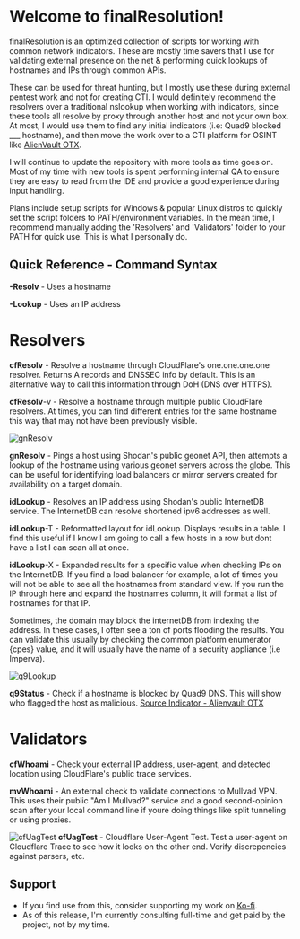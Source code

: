 # Welcome to finalResolution! 

finalResolution is an optimized collection of scripts for working with common network indicators. These are mostly time savers that I use for validating external presence on the net & performing quick lookups of hostnames and IPs through common APIs. 

These can be used for threat hunting, but I mostly use these during external pentest work and not for creating CTI. 
I would definitely recommend the resolvers over a traditional nslookup when working with indicators, since these tools all resolve by proxy through another host and not your own box. 
At most, I would use them to find any initial indicators (i.e: Quad9 blocked ___ hostname), and then move the work over to a CTI platform for OSINT like [AlienVault OTX](https://otx.alienvault.com/). 

I will continue to update the repository with more tools as time goes on. Most of my time with new tools is spent performing internal QA to ensure they are easy to read from the IDE and provide a good experience during input handling. 

Plans include setup scripts for Windows & popular Linux distros to quickly set the script folders to PATH/environment variables. In the mean time, I recommend manually adding the 'Resolvers' and 'Validators' folder to your PATH for quick use. This is what I personally do. 

## Quick Reference - Command Syntax

**-Resolv** -  Uses a hostname 

**-Lookup** -  Uses an IP address

# Resolvers

**cfResolv** - Resolve a hostname through CloudFlare's one.one.one.one resolver. Returns A records and DNSSEC info by default. This is an alternative way to call this information through DoH (DNS over HTTPS).

**cfResolv**-v - Resolve a hostname through multiple public CloudFlare resolvers. At times, you can find different entries for the same hostname this way that may not have been previously visible.

![gnResolv](https://github.com/user-attachments/assets/4f05c0dc-f874-4f35-9d6c-74c73f336c5d)

**gnResolv** - Pings a host using Shodan's public geonet API, then attempts a lookup of the hostname using various geonet servers across the globe. This can be useful for identifying load balancers or mirror servers created for availability on a target domain.

**idLookup** - Resolves an IP address using Shodan's public InternetDB service. The InternetDB can resolve shortened ipv6 addresses as well.

**idLookup**-T - Reformatted layout for idLookup. Displays results in a table. I find this useful if I know I am going to call a few hosts in a row but dont have a list I can scan all at once.

**idLookup**-X - Expanded results for a specific value when checking IPs on the InternetDB. If you find a load balancer for example, a lot of times you will not be able to see all the hostnames from standard view. If you run the IP through here and expand the hostnames column, it will format a list of hostnames for that IP. 

Sometimes, the domain may block the internetDB from indexing the address. In these cases, I often see a ton of ports flooding the results. You can validate this usually by checking the common platform enumerator {cpes} value, and it will usually have the name of a security appliance (i.e Imperva).

![q9Lookup](https://github.com/user-attachments/assets/b9c261b7-545b-4a40-ae0e-7d8e3c25a877)

**q9Status** - Check if a hostname is blocked by Quad9 DNS. This will show who flagged the host as malicious. [Source Indicator - Alienvault OTX](https://otx.alienvault.com/pulse/67427da18d25f8ccab50b440)

# Validators

**cfWhoami** - Check your external IP address, user-agent, and detected location using CloudFlare's public trace services.

**mvWhoami** - An external check to validate connections to Mullvad VPN. This uses their public "Am I Mullvad?" service and a good second-opinion scan after your local command line if youre doing things like split tunneling or using proxies.

![cfUagTest](https://github.com/user-attachments/assets/a82682b3-b0b1-4feb-83e7-01daaeaeaa82)
**cfUagTest** - Cloudflare User-Agent Test. Test a user-agent on Cloudflare Trace to see how it looks on the other end. Verify discrepencies against parsers, etc.

## Support
- If you find use from this, consider supporting my work on [Ko-fi](https://ko-fi.com/weekndr_sec). 
- As of this release, I'm currently consulting full-time and get paid by the project, not by my time.
